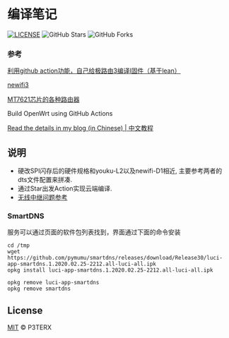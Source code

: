 # 编译笔记

[![LICENSE](https://img.shields.io/github/license/mashape/apistatus.svg?style=flat-square&label=LICENSE)](https://github.com/P3TERX/Actions-OpenWrt/blob/master/LICENSE)
![GitHub Stars](https://img.shields.io/github/stars/P3TERX/Actions-OpenWrt.svg?style=flat-square&label=Stars&logo=github)
![GitHub Forks](https://img.shields.io/github/forks/P3TERX/Actions-OpenWrt.svg?style=flat-square&label=Forks&logo=github)

### 参考

[利用github action功能，自己给极路由3编译l固件（基于lean）](https://www.right.com.cn/forum/thread-2906191-1-1.html)

[newifi3](https://github.com/liwenjie119/lede/blob/master/config/newifi3.config)

[MT7621芯片的各种路由器](https://www.right.com.cn/forum/thread-217908-1-1.html)

Build OpenWrt using GitHub Actions

[Read the details in my blog (in Chinese) | 中文教程](https://p3terx.com/archives/build-openwrt-with-github-actions.html)

## 说明

- 硬改SPI闪存后的硬件规格和youku-L2以及newifi-D1相近, 主要参考两者的dts文件配置来拼凑.
- 通过Star出发Action实现云端编译.
- [无线中继问题参考](https://www.right.com.cn/forum/thread-314109-1-1.html)

### SmartDNS

服务可以通过页面的软件包列表找到，界面通过下面的命令安装
```
cd /tmp
wget https://github.com/pymumu/smartdns/releases/download/Release30/luci-app-smartdns.1.2020.02.25-2212.all-luci-all.ipk
opkg install luci-app-smartdns.1.2020.02.25-2212.all-luci-all.ipk

opkg remove luci-app-smartdns
opkg remove smartdns
```


## License

[MIT](https://github.com/P3TERX/Actions-OpenWrt/blob/master/LICENSE) © P3TERX
